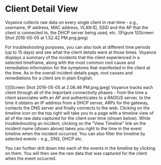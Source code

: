 # Client Detail View
Voyance collects raw data on every single client in real-time - e.g., username, IP address, MAC address, VLAN ID, SSID and the AP that the client is connected to, the DHCP server being used, etc.
![Figure 1](Screen Shot 2016-05-05 at 1.52.42 PM.png.jpeg)

For troubleshooting purposes, you can also look at different time periods (up to 15 days) and see what the client details were at those times. Voyance displays a summary of the incidents that the client experienced in a selected timeframe, along with the most common root cause and remediation information for the symptoms that manifested in the client at the time. As in the overall incident details page, root causes and remediations for a client are in plain English.

![](Screen Shot 2016-05-05 at 2.06.46 PM.png.jpeg)
Voyance tracks each client through all of the important connectivity phases  - from the time a client associates with an AP and authenticates to a RADIUS server, to the time it obtains an IP address from a DHCP server, ARPs for the gateway, contacts the DNS server and finally connects to the web. Clicking on the timeline icon on the top right will take you to a page with a timeline view of all of the raw data captured for the client over time (shown below). While troubleshooting an incident, clicking on the "View Timeline" link on the incident name (shown above) takes you right to the time in the event timeline when the incident occurred. You can also filter the timeline by selected events - e.g., DNS, DHCP etc.

You can further drill down into each of the events in the timeline by clicking on them. You will then see the raw data that was captured for the client when the event occurred.